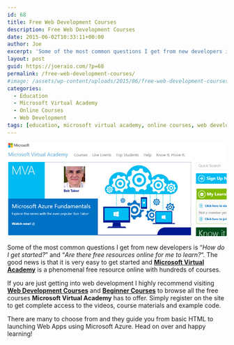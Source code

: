 ```yaml
---
id: 68
title: Free Web Development Courses
description: Free Web Development Courses
date: 2015-06-02T10:33:11+00:00
author: Joe
excerpt: 'Some of the most common questions I get from new developers is "How do I get started?" and "Are there free resources online for me to learn?". The good news is that it is very easy to get started and Microsoft Virtual Academy﻿ is a phenomenal free resource online with hundreds of courses. '
layout: post
guid: https://joeraio.com/?p=68
permalink: /free-web-development-courses/
#image: /assets/wp-content/uploads/2015/06/free-web-development-courses.jpg
categories:
  - Education
  - Microsoft Virtual Academy
  - Online Courses
  - Web Development
tags: [education, microsoft virtual academy, online courses, web development]
---
```

![Free Web Development Courses](/assets/wp-content/uploads/2015/06/free-web-development-courses.jpg)

Some of the most common questions I get from new developers is &#8220;_How do I get started?_&#8221; and &#8220;_Are there free resources online for me to learn?_&#8220;. The good news is that it is very easy to get started and **[Microsoft Virtual Academy](https://www.microsoftvirtualacademy.com/)** is a phenomenal free resource online with hundreds of courses.

If you are just getting into web development I highly recommend visiting **[Web Development Courses](https://www.microsoftvirtualacademy.com/training-topics/web-development)** and **[Beginner Courses](https://www.microsoftvirtualacademy.com/training-topics/for-beginners)** to browse all the free courses **Microsoft Virtual Academy** has to offer. Simply register on the site to get complete access to the videos, course materials and example code.

There are many to choose from and they guide you from basic HTML to launching Web Apps using Microsoft Azure. Head on over and happy learning!